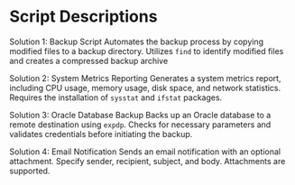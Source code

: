 # Script Descriptions

Solution 1: Backup Script
Automates the backup process by copying modified files to a backup directory.
Utilizes `find` to identify modified files and creates a compressed backup archive

Solution 2: System Metrics Reporting
Generates a system metrics report, including CPU usage, memory usage, disk space, and network statistics. Requires the installation of `sysstat` and `ifstat` packages.

Solution 3: Oracle Database Backup
Backs up an Oracle database to a remote destination using `expdp`.
Checks for necessary parameters and validates credentials before initiating the backup.

Solution 4: Email Notification
Sends an email notification with an optional attachment.
Specify sender, recipient, subject, and body. Attachments are supported.
